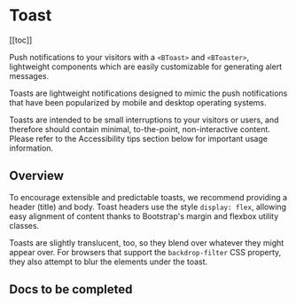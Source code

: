 # Toast

<ClientOnly>
  <Teleport to=".bd-toc">

[[toc]]

  </Teleport>
</ClientOnly>

<div class="lead mb-5">

Push notifications to your visitors with a `<BToast>` and `<BToaster>`, lightweight components which are easily customizable for generating alert messages.

</div>

Toasts are lightweight notifications designed to mimic the push notifications that have been popularized by mobile and desktop operating systems.

Toasts are intended to be small interruptions to your visitors or users, and therefore should contain minimal, to-the-point, non-interactive content. Please refer to the Accessibility tips section below for important usage information.

## Overview

To encourage extensible and predictable toasts, we recommend providing a header (title) and body. Toast headers use the style `display: flex`, allowing easy alignment of content thanks to Bootstrap's margin and flexbox utility classes.

Toasts are slightly translucent, too, so they blend over whatever they might appear over. For browsers that support the `backdrop-filter` CSS property, they also attempt to blur the elements under the toast.

## Docs to be completed

<ComponentReference :data="data" />

<script setup lang="ts">
import {data} from '../../data/components/toast.data'
import ComponentReference from '../../components/ComponentReference.vue'
import {BButtonGroup, BButton, BToast} from 'bootstrap-vue-next'
</script>
